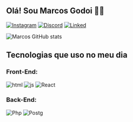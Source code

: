 
## Olá! Sou Marcos Godoi 👋🏼

[![Instagram](https://img.shields.io/badge/Instagram-FF0069.svg?style=for-the-badge&logo=Instagram&logoColor=white)](https://www.instagram.com/apenas_godoi?igsh=MTNrMDBlYmR2Z20yNw%3D%3D&utm_source=qr)
[![Discord](https://img.shields.io/badge/Discord-5865F2.svg?style=for-the-badge&logo=Discord&logoColor=white)](https://discord.com/users/shadow180395)
[![Linked](https://img.shields.io/badge/LinkedIn-0077B5?style=for-the-badge&logo=linkedin&logoColor=white)](https://www.linkedin.com/in/marcos-godoi-7266a6385/)

![Marcos GitHub stats](https://github-readme-stats.vercel.app/api?username=Marcos-Godoi&show_icons=true&theme=transparent)

## Tecnologias que uso no meu dia

### Front-End:
![html](https://img.shields.io/badge/HTML-239120?style=for-the-badge&logo=html5&logoColor=white)
![js](https://img.shields.io/badge/JavaScript-F7DF1E?style=for-the-badge&logo=javascript&logoColor=black)
![React](https://img.shields.io/badge/React-20232A?style=for-the-badge&logo=react&logoColor=61DAFB)

### Back-End:
![Php](https://img.shields.io/badge/PHP-777BB4?style=for-the-badge&logo=php&logoColor=white)
![Postg](https://img.shields.io/badge/PostgreSQL-316192?style=for-the-badge&logo=postgresql&logoColor=white)
